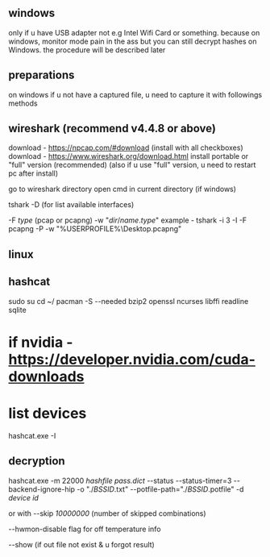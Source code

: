 ## windows
only if u have USB adapter
not e.g Intel Wifi Card or something. because on windows, monitor mode pain in the ass
but you can still decrypt hashes on Windows. the procedure will be described later

## preparations

on windows if u not have a captured file, u need to capture it with followings methods

## wireshark (recommend v4.4.8 or above)

download - https://npcap.com/#download (install with all checkboxes)
download - https://www.wireshark.org/download.html
install portable or "full" version (recommended) (also if u use "full" version, u need to restart pc after install)


go to wireshark directory
open cmd in current directory (if windows)

tshark -D (for list available interfaces)

-F *type* (pcap or pcapng) -w "*dir*/*name*.*type*"
example - tshark -i 3 -I -F pcapng -P -w "%USERPROFILE%\Desktop\.pcapng"




## linux

## hashcat

sudo su
cd ~/
pacman -S --needed bzip2 openssl ncurses libffi readline sqlite

# if nvidia - https://developer.nvidia.com/cuda-downloads

# list devices
hashcat.exe -I

## decryption
hashcat.exe -m 22000 *hashfile* *pass.dict* --status --status-timer=3 --backend-ignore-hip -o "./*BSSID*.txt" --potfile-path="./*BSSID*.potfile" -d *device id*

or with --skip *10000000* (number of skipped combinations)

--hwmon-disable flag for off temperature info

--show (if out file not exist & u forgot result)
